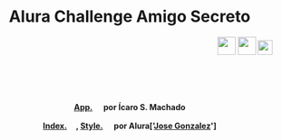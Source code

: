 <div align="center">
 <h1 style="text-align:center;">Alura Challenge Amigo Secreto</h1>
  <p align="right"><img src="https://cdn-icons-png.flaticon.com/512/888/888859.png" width="32" height="32"/><b> </b><img src="https://cdn-icons-png.flaticon.com/512/888/888847.png" width="32" height="32"/><b> </b><img src="https://cdn-icons-png.flaticon.com/512/5968/5968292.png" width="26" height="26"/></p><br/><br/><br/>
  <p ><b> <a href="https://github.com/IcaroSantosMachado/Alura-Challenge-Amigo-Secreto/blob/main/app.js">App.<img src="https://cdn-icons-png.flaticon.com/512/5968/5968292.png" width="16" height="16"/></a> por Ícaro S. Machado</b></p>
    <p ><b> <a href="https://github.com/IcaroSantosMachado/Alura-Challenge-Amigo-Secreto/blob/main/index.html">Index.<img src="https://cdn-icons-png.flaticon.com/512/888/888859.png" width="16" height="16"/></a>, <a href="https://github.com/IcaroSantosMachado/Alura-Challenge-Amigo-Secreto/blob/main/style.css">Style.<img src="https://cdn-icons-png.flaticon.com/512/888/888847.png" width="16" height="16"/></a> por Alura['<a href="https://github.com/joseLatam">Jose Gonzalez</a>']</b></p>
  
 
</div>

